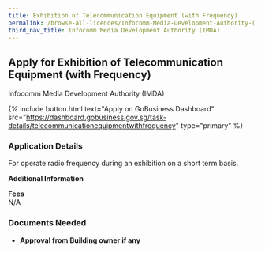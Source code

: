 ```yaml
---
title: Exhibition of Telecommunication Equipment (with Frequency)
permalink: /browse-all-licences/Infocomm-Media-Development-Authority-(IMDA)/Exhibition-of-Telecommunication-Equipment-(with-Frequency)
third_nav_title: Infocomm Media Development Authority (IMDA)
---
```


## Apply for Exhibition of Telecommunication Equipment (with Frequency)

Infocomm Media Development Authority (IMDA)

{% include button.html text="Apply on GoBusiness Dashboard" src="https://dashboard.gobusiness.gov.sg/task-details/telecommunicationequipmentwithfrequency" type="primary" %}

<H3>Application Details</H3>

<p>For operate radio frequency during an exhibition on a short term basis.</p>

<strong>Additional Information</strong>

<p><strong>Fees</strong><br />N/A</p>

<H3>Documents Needed</H3>

<ul>
<li><strong>Approval from Building owner if any</strong></li>
</ul>

